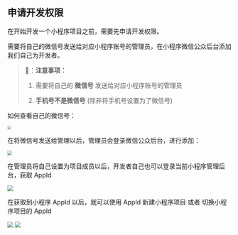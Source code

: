 ## 申请开发权限



在开始开发一个小程序项目之前，需要先申请开发权限。

需要将自己的微信号发送给对应小程序账号的管理员，在小程序微信公众后台添加我们自己为开发者。



> 📌：**注意事项：**
>
> 1. 需要将自己的 **微信号** 发送给对应小程序账号的管理员
>
> 2. **手机号不是微信号** (除非将手机号设置为了微信号)



如何查看自己的微信号：

<img src="http://8.131.91.46:6677/mina/floor/查看微信号.png" style="zoom:40%; border: 1px solid #ccc;" />



在将微信号发送给管理以后，管理员会登录微信公众后台，进行添加：



<img src="http://8.131.91.46:6677/mina/floor/添加为项目成员.png" style="zoom:60%;" />



在管理员将自己设置为项目成员以后，开发者自己也可以登录当前小程序管理后台，获取 AppId



<img src="http://8.131.91.46:6677/mina/floor/获取 AppId.png" style="zoom:80%;" />



在获取到小程序 AppId 以后，就可以使用 AppId 新建小程序项目 或者 切换小程序项目的 AppId

<img src="http://8.131.91.46:6677/mina/floor/新建小程序项目.png" style="zoom:80%;" />



<img src="http://8.131.91.46:6677/mina/floor/修改 AppId.png" style="zoom:80%;" />











